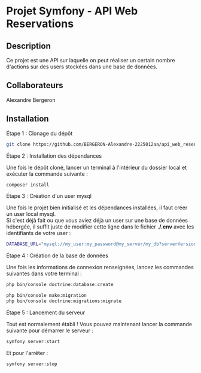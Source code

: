 # Projet Symfony - API Web Reservations
## Description
Ce projet est une API sur laquelle on peut réaliser un certain nombre d'actions
sur des users stockées dans une base de données.

## Collaborateurs
Alexandre Bergeron

## Installation
Étape 1 : Clonage du dépôt
```bash
git clone https://github.com/BERGERON-Alexandre-2225012aa/api_web_reservations.git
```

Étape 2 : Installation des dépendances

Une fois le dépôt cloné, lancer un terminal à l'intérieur du dossier local et exécuter la commande suivante :
```bash
composer install
```

Étape 3 : Création d'un user mysql

Une fois le projet bien initialisé et les dépendances installées, il faut créer un user local mysql.  
Si c'est déjà fait ou que vous aviez déjà un user sur une base de données hébergée, il suffit juste de modifier cette ligne dans le fichier **./.env**
avec les identifiants de votre user :

```bash
DATABASE_URL="mysql://my_user:my_password@my_server/my_db?serverVersion=8.0.41&charset=utf8mb4"
```

Étape 4 : Création de la base de données

Une fois les informations de connexion renseignées, lancez les commandes suivantes dans votre terminal :

```bash
php bin/console doctrine:database:create

php bin/console make:migration
php bin/console doctrine:migrations:migrate
```

Étape 5 : Lancement du serveur

Tout est normalement établi ! Vous pouvez maintenant lancer la commande suivante pour démarrer le serveur :
```bash
symfony server:start
```
Et pour l'arrêter :
```bash
symfony server:stop
```